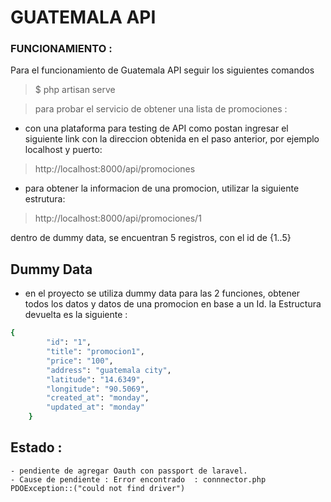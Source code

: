 

# GUATEMALA API


### FUNCIONAMIENTO :

Para el funcionamiento de Guatemala API seguir los siguientes comandos

>$ php artisan serve


>para probar el servicio de obtener una lista de promociones :
- con una plataforma para testing de API como postan ingresar el siguiente link con la  direccion obtenida en el paso anterior, por ejemplo localhost y puerto:

>http://localhost:8000/api/promociones


- para obtener la informacion de una promocion, utilizar la siguiente estrutura:

>http://localhost:8000/api/promociones/1

dentro de dummy data, se encuentran 5 registros, con el id de {1..5}

## Dummy Data

- en el proyecto se utiliza dummy data para las 2 funciones, obtener todos los datos y datos de una promocion en base a un Id. la Estructura devuelta es la siguiente :
```sh
{
        "id": "1",
        "title": "promocion1",
        "price": "100",
        "address": "guatemala city",
        "latitude": "14.6349",
        "longitude": "90.5069",
        "created_at": "monday",
        "updated_at": "monday"
    }
```

## Estado :
    - pendiente de agregar Oauth con passport de laravel.
    - Cause de pendiente : Error encontrado  : connnector.php  PDOException::("could not find driver") 




